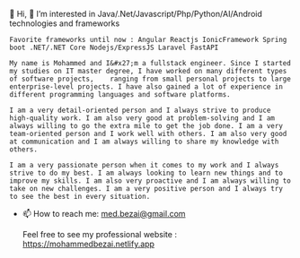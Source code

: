  👋 Hi,
  👀 I’m interested in Java/.Net/Javascript/Php/Python/AI/Android technologies and frameworks

    Favorite frameworks until now : Angular Reactjs IonicFramework Spring boot .NET/.NET Core Nodejs/ExpressJS Laravel FastAPI

    My name is Mohammed and I&#x27;m a fullstack engineer. Since I started my studies on IT master degree, I have worked on many different types of software projects,    ranging from small personal projects to large enterprise-level projects. I have also gained a lot of experience in different programming languages and software platforms.

    I am a very detail-oriented person and I always strive to produce high-quality work. I am also very good at problem-solving and I am always willing to go the extra mile to get the job done. I am a very team-oriented person and I work well with others. I am also very good at communication and I am always willing to share my knowledge with others.

    I am a very passionate person when it comes to my work and I always strive to do my best. I am always looking to learn new things and to improve my skills. I am also very proactive and I am always willing to take on new challenges. I am a very positive person and I always try to see the best in every situation.

- 📫 How to reach me: med.bezai@gmail.com

  Feel free to see my professional website : https://mohammedbezai.netlify.app

<!---
Dopamax/Dopamax is a ✨ special ✨ repository because its `README.md` (this file) appears on your GitHub profile.
You can click the Preview link to take a look at your changes.
--->
